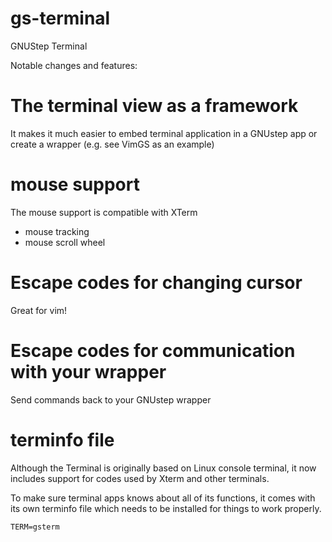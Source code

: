 # gs-terminal
GNUStep Terminal

Notable changes and features:

# The terminal view as a framework

It makes it much easier to embed terminal application in a GNUstep app or create a wrapper (e.g. see VimGS as an example)

# mouse support

The mouse support is compatible with XTerm
- mouse tracking
- mouse scroll wheel

# Escape codes for changing cursor

Great for vim!

# Escape codes for communication with your wrapper

Send commands back to your GNUstep wrapper

# terminfo file

Although the Terminal is originally based on Linux console terminal, it now includes support for codes used by Xterm and other terminals.

To make sure terminal apps knows about all of its functions, it comes with its own terminfo file which needs to be installed for things to work properly.

`TERM=gsterm`
